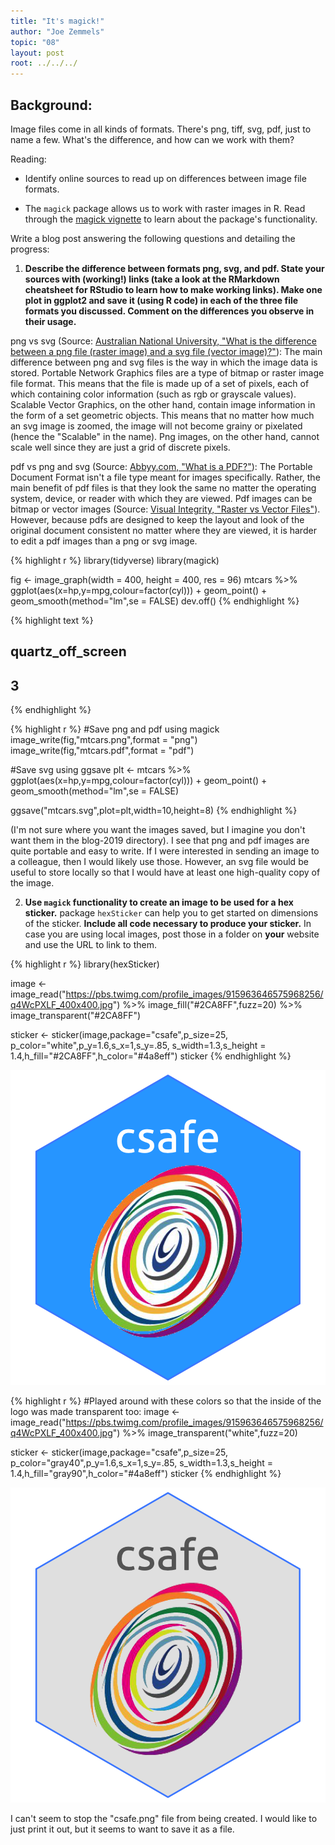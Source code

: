 ```yaml
---
title: "It's magick!"
author: "Joe Zemmels"
topic: "08"
layout: post
root: ../../../
---
```


## Background:

Image files come in all kinds of formats. There's png, tiff, svg, pdf, just to name a few. What's the difference, and how can we work with them?

Reading: 

  - Identify online sources to read up on differences between image file formats. 

  - The `magick` package allows us to work with raster images in R. Read through the  [magick vignette](https://cran.r-project.org/web/packages/magick/vignettes/intro.html) to learn about the package's functionality.

Write a blog post answering the following questions and detailing the progress: 

1. **Describe the difference between formats png, svg, and pdf. State your sources with (working!) links (take a look at the RMarkdown cheatsheet for RStudio to learn how to make working links). Make one plot in ggplot2 and save it (using R code) in each of the three file formats you discussed. Comment on the differences you observe in their usage.**

png vs svg (Source: [Australian National University, "What is the difference between a png file (raster image) and a svg file (vector image)?"](http://asiapacific.anu.edu.au/mapsonline/faq/what-difference-between-png-file-raster-image-and-svg-file-vector-image)): The main difference between png and svg files is the way in which the image data is stored. Portable Network Graphics files are a type of bitmap or raster image file format. This means that the file is made up of a set of pixels, each of which containing color information (such as rgb or grayscale values). Scalable Vector Graphics, on the other hand, contain image information in the form of a set geometric objects. This means that no matter how much an svg image is zoomed, the image will not become grainy or pixelated (hence the "Scalable" in the name). Png images, on the other hand, cannot scale well since they are just a grid of discrete pixels.

pdf vs png and svg (Source: [Abbyy.com, "What is a PDF?"](https://www.abbyy.com/en-us/finereader/what-is-pdf/)): The Portable Document Format isn't a file type meant for images specifically. Rather, the main benefit of pdf files is that they look the same no matter the operating system, device, or reader with which they are viewed. Pdf images can be bitmap or vector images (Source: [Visual Integrity, "Raster vs Vector Files"](https://visual-integrity.com/faqs/spotting-difference-vector-raster-pdf/)). However, because pdfs are designed to keep the layout and look of the original document consistent no matter where they are viewed, it is harder to edit a pdf images than a png or svg image.


{% highlight r %}
library(tidyverse)
library(magick)

fig <- image_graph(width = 400, height = 400, res = 96)
mtcars %>%
  ggplot(aes(x=hp,y=mpg,colour=factor(cyl))) + 
  geom_point() +
  geom_smooth(method="lm",se = FALSE)
dev.off()
{% endhighlight %}



{% highlight text %}
## quartz_off_screen 
##                 3
{% endhighlight %}



{% highlight r %}
#Save png and pdf using magick
image_write(fig,"mtcars.png",format = "png")
image_write(fig,"mtcars.pdf",format = "pdf")

#Save svg using ggsave
plt <- mtcars %>%
  ggplot(aes(x=hp,y=mpg,colour=factor(cyl))) + 
  geom_point() +
  geom_smooth(method="lm",se = FALSE)

ggsave("mtcars.svg",plot=plt,width=10,height=8)
{% endhighlight %}

(I'm not sure where you want the images saved, but I imagine you don't want them in the blog-2019 directory). I see that png and pdf images are quite portable and easy to write. If I were interested in sending an image to a colleague, then I would likely use those. However, an svg file would be useful to store locally so that I would have at least one high-quality copy of the image.


2. **Use `magick` functionality to create an image to be used for a hex sticker.**  package `hexSticker` can help you to get started on dimensions of the sticker. **Include all code necessary to produce your sticker.** In case you are using local images, post those in a folder on **your** website and use the URL to link to them.


{% highlight r %}
library(hexSticker)

image <- image_read("https://pbs.twimg.com/profile_images/915963646575968256/q4WcPXLF_400x400.jpg") %>%
  image_fill("#2CA8FF",fuzz=20) %>%
  image_transparent("#2CA8FF")

sticker <- sticker(image,package="csafe",p_size=25, p_color="white",p_y=1.6,s_x=1,s_y=.85, s_width=1.3,s_height = 1.4,h_fill="#2CA8FF",h_color="#4a8eff")
sticker
{% endhighlight %}

![center](../figure/08/ZemmelsJoe/unnamed-chunk-2-1.png)

{% highlight r %}
#Played around with these colors so that the inside of the logo was made transparent too:
image <- image_read("https://pbs.twimg.com/profile_images/915963646575968256/q4WcPXLF_400x400.jpg") %>%
  image_transparent("white",fuzz=20)

sticker <- sticker(image,package="csafe",p_size=25, p_color="gray40",p_y=1.6,s_x=1,s_y=.85, s_width=1.3,s_height = 1.4,h_fill="gray90",h_color="#4a8eff")
sticker
{% endhighlight %}

![center](../figure/08/ZemmelsJoe/unnamed-chunk-2-2.png)

I can't seem to stop the "csafe.png" file from being created. I would like to just print it out, but it seems to want to save it as a file.
